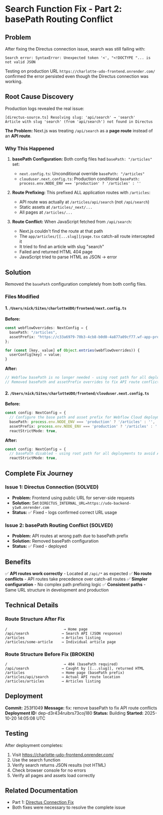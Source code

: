 # Search Function Fix - Part 2: basePath Routing Conflict

## Problem

After fixing the Directus connection issue, search was still failing with:
```
Search error: SyntaxError: Unexpected token '<', "<!DOCTYPE "... is not valid JSON
```

Testing on production URL `https://charlotte-udo-frontend.onrender.com/` confirmed the error persisted even though the Directus connection was working.

## Root Cause Discovery

Production logs revealed the real issue:
```
[directus-source.ts] Resolving slug: 'api/search' → 'search'
Article with slug 'search' (from 'api/search') not found in Directus
```

**The Problem:** Next.js was treating `/api/search` as a **page route** instead of an **API route**.

### Why This Happened

1. **basePath Configuration:** Both config files had `basePath: "/articles"` set:
   - `next.config.ts`: Unconditional override `basePath: "/articles"`
   - `clouduser.next.config.ts`: Production conditional `basePath: process.env.NODE_ENV === 'production' ? '/articles' : ''`

2. **Route Prefixing:** This prefixed ALL application routes with `/articles`:
   - API route was actually at `/articles/api/search` (not `/api/search`)
   - Static assets at `/articles/_next/...`
   - All pages at `/articles/...`

3. **Route Conflict:** When JavaScript fetched from `/api/search`:
   - Next.js couldn't find the route at that path
   - The `app/articles/[[...slug]]/page.tsx` catch-all route intercepted it
   - It tried to find an article with slug "search"
   - Failed and returned HTML 404 page
   - JavaScript tried to parse HTML as JSON → error

## Solution

Removed the `basePath` configuration completely from both config files.

### Files Modified

#### 1. `/Users/nick/Sites/charlotteUDO/frontend/next.config.ts`

**Before:**
```typescript
const webflowOverrides: NextConfig = {
  basePath: "/articles",
  assetPrefix: "https://c33a6979-70b3-4cb8-b0d0-4a877a09cf77.wf-app-prod.cosmic.webflow.services/articles",
};

for (const [key, value] of Object.entries(webflowOverrides)) {
  userConfig[key] = value;
}
```

**After:**
```typescript
// Webflow basePath is no longer needed - using root path for all deployments
// Removed basePath and assetPrefix overrides to fix API route conflicts
```

#### 2. `/Users/nick/Sites/charlotteUDO/frontend/clouduser.next.config.ts`

**Before:**
```typescript
const config: NextConfig = {
  // Configure the base path and asset prefix for Webflow Cloud deployment
  basePath: process.env.NODE_ENV === 'production' ? '/articles' : '',
  assetPrefix: process.env.NODE_ENV === 'production' ? '/articles' : '',
  reactStrictMode: true,
```

**After:**
```typescript
const config: NextConfig = {
  // basePath disabled - using root path for all deployments to avoid API route conflicts
  reactStrictMode: true,
```

## Complete Fix Journey

### Issue 1: Directus Connection (SOLVED)
- **Problem:** Frontend using public URL for server-side requests
- **Solution:** Set `DIRECTUS_INTERNAL_URL=https://udo-backend-y1w0.onrender.com`
- **Status:** ✅ Fixed - logs confirmed correct URL usage

### Issue 2: basePath Routing Conflict (SOLVED)
- **Problem:** API routes at wrong path due to basePath prefix
- **Solution:** Removed basePath configuration
- **Status:** ✅ Fixed - deployed

## Benefits

✅ **API routes work correctly** - Located at `/api/*` as expected
✅ **No route conflicts** - API routes take precedence over catch-all routes
✅ **Simpler configuration** - No complex path prefixing logic
✅ **Consistent paths** - Same URL structure in development and production

## Technical Details

### Route Structure After Fix
```
/                          → Home page
/api/search               → Search API (JSON response)
/articles                 → Articles listing
/articles/some-article    → Individual article page
```

### Route Structure Before Fix (BROKEN)
```
/                          → 404 (basePath required)
/api/search               → Caught by [[...slug]], returned HTML
/articles                 → Home page (basePath prefix)
/articles/api/search      → Actual API route location
/articles/articles        → Articles listing
```

## Deployment

**Commit:** 253f1049
**Message:** fix: remove basePath to fix API route conflicts
**Deployment ID:** dep-d3r434ruibrs73coj180
**Status:** Building
**Started:** 2025-10-20 14:05:08 UTC

## Testing

After deployment completes:

1. Visit https://charlotte-udo-frontend.onrender.com/
2. Use the search function
3. Verify search returns JSON results (not HTML)
4. Check browser console for no errors
5. Verify all pages and assets load correctly

## Related Documentation

- Part 1: [Directus Connection Fix](fix-summary.md)
- Both fixes were necessary to resolve the complete issue
